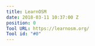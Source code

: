 ```yaml
---
title: LearnOSM
date: 2018-03-11 10:37:00 Z
position: 0
Tool URL: https://learnosm.org/
Tool id: "#0"
---
```


